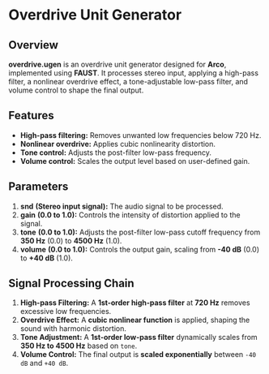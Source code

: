 # Overdrive Unit Generator 

## Overview

**overdrive.ugen** is an overdrive unit generator designed for **Arco**, implemented using **FAUST**. It processes stereo input, applying a high-pass filter, a nonlinear overdrive effect, a tone-adjustable low-pass filter, and volume control to shape the final output.

## Features

-   **High-pass filtering:** Removes unwanted low frequencies below 720 Hz.
-   **Nonlinear overdrive:** Applies cubic nonlinearity distortion.
-   **Tone control:** Adjusts the post-filter low-pass frequency.
-   **Volume control:** Scales the output level based on user-defined gain.

## Parameters

1.  **snd** **(Stereo input signal):** The audio signal to be processed.
2.  **gain** **(0.0 to 1.0):** Controls the intensity of distortion applied to the signal.
3.  **tone** **(0.0 to 1.0):** Adjusts the post-filter low-pass cutoff frequency from **350 Hz** (0.0) to **4500 Hz** (1.0).
4.  **volume** **(0.0 to 1.0):** Controls the output gain, scaling from **-40 dB** (0.0) to **+40 dB** (1.0).

## Signal Processing Chain

1.  **High-pass Filtering:** A **1st-order high-pass filter** at **720 Hz** removes excessive low frequencies.
2.  **Overdrive Effect:** A **cubic nonlinear function** is applied, shaping the sound with harmonic distortion.
3.  **Tone Adjustment:** A **1st-order low-pass filter** dynamically scales from **350 Hz to 4500 Hz** based on `tone`.
4.  **Volume Control:** The final output is **scaled exponentially** between `-40 dB` and `+40 dB`.
